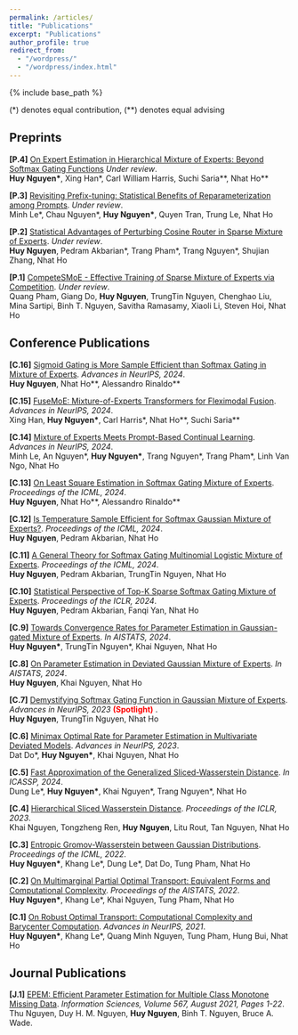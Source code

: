 ```yaml
---
permalink: /articles/
title: "Publications"
excerpt: "Publications"
author_profile: true
redirect_from: 
  - "/wordpress/"
  - "/wordpress/index.html"
---
```


{% include base_path %}

(*) denotes equal contribution, (**) denotes equal advising

## Preprints

**[P.4]** [On Expert Estimation in Hierarchical Mixture of Experts: Beyond Softmax Gating Functions](https://arxiv.org/abs/2410.02935) *Under review*. <br/>
<b>Huy Nguyen\*</b>, Xing Han\*, Carl William Harris, Suchi Saria\*\*, Nhat Ho\*\*

**[P.3]** [Revisiting Prefix-tuning: Statistical Benefits of Reparameterization among Prompts](https://arxiv.org/abs/2410.02200). *Under review*. <br/>
Minh Le\*, Chau Nguyen\*, <b>Huy Nguyen\*</b>, Quyen Tran, Trung Le, Nhat Ho

**[P.2]** [Statistical Advantages of Perturbing Cosine Router in Sparse Mixture of Experts](https://arxiv.org/pdf/2405.14131.pdf). *Under review*. <br/>
<b>Huy Nguyen</b>, Pedram Akbarian\*, Trang Pham\*, Trang Nguyen\*, Shujian Zhang, Nhat Ho

**[P.1]** [CompeteSMoE - Effective Training of Sparse Mixture of Experts via Competition](https://arxiv.org/pdf/2402.02526.pdf). *Under review*. <br/>
Quang Pham, Giang Do, <b>Huy Nguyen</b>, TrungTin Nguyen, Chenghao Liu, Mina Sartipi, Binh T. Nguyen, Savitha Ramasamy, Xiaoli Li, Steven Hoi, Nhat Ho

## Conference Publications

**[C.16]** [Sigmoid Gating is More Sample Efficient than Softmax Gating in Mixture of Experts](https://arxiv.org/pdf/2405.13997.pdf). *Advances in NeurIPS, 2024*. <br/>
<b>Huy Nguyen</b>, Nhat Ho\*\*, Alessandro Rinaldo\*\*

**[C.15]** [FuseMoE: Mixture-of-Experts Transformers for Fleximodal Fusion](https://arxiv.org/pdf/2402.03226.pdf). *Advances in NeurIPS, 2024*. <br/>
Xing Han, <b>Huy Nguyen\*</b>, Carl Harris\*, Nhat Ho\*\*, Suchi Saria\*\*

**[C.14]** [Mixture of Experts Meets Prompt-Based Continual Learning](https://arxiv.org/pdf/2405.14124.pdf). *Advances in NeurIPS, 2024*. <br/>
Minh Le, An Nguyen\*, <b>Huy Nguyen\*</b>, Trang Nguyen\*, Trang Pham\*, Linh Van Ngo, Nhat Ho

**[C.13]** [On Least Square Estimation in Softmax Gating Mixture of Experts](https://arxiv.org/pdf/2402.02952.pdf). *Proceedings of the ICML, 2024*. <br/>
<b>Huy Nguyen</b>, Nhat Ho\*\*, Alessandro Rinaldo\*\*

**[C.12]** [Is Temperature Sample Efficient for Softmax Gaussian Mixture of Experts?](https://arxiv.org/pdf/2401.13875.pdf). *Proceedings of the ICML, 2024*. <br/>
<b>Huy Nguyen</b>, Pedram Akbarian, Nhat Ho

**[C.11]** [A General Theory for Softmax Gating Multinomial Logistic Mixture of Experts](https://arxiv.org/pdf/2310.14188.pdf). *Proceedings of the ICML, 2024*. <br/>
<b>Huy Nguyen</b>, Pedram Akbarian, TrungTin Nguyen, Nhat Ho

**[C.10]** [Statistical Perspective of Top-K Sparse Softmax Gating Mixture of Experts](https://arxiv.org/pdf/2309.13850.pdf). *Proceedings of the ICLR, 2024*. <br/>
<b>Huy Nguyen</b>, Pedram Akbarian, Fanqi Yan, Nhat Ho

**[C.9]** [Towards Convergence Rates for Parameter Estimation in Gaussian-gated Mixture of Experts](https://arxiv.org/pdf/2305.07572.pdf). *In AISTATS, 2024*. <br/>
<b>Huy Nguyen\*</b>, TrungTin Nguyen\*, Khai Nguyen, Nhat Ho

**[C.8]** [On Parameter Estimation in Deviated Gaussian Mixture of Experts](https://arxiv.org/pdf/2402.05220.pdf). *In AISTATS, 2024*. <br/>
<b>Huy Nguyen</b>, Khai Nguyen, Nhat Ho

**[C.7]** [Demystifying Softmax Gating Function in Gaussian Mixture of Experts](https://arxiv.org/pdf/2305.03288.pdf). *Advances in NeurIPS, 2023* <span style="color:red"> **(Spotlight)** </span>. <br/>
<b>Huy Nguyen</b>, TrungTin Nguyen, Nhat Ho

**[C.6]** [Minimax Optimal Rate for Parameter Estimation in Multivariate Deviated Models](https://arxiv.org/pdf/2301.11808.pdf). *Advances in NeurIPS, 2023*. <br/>
Dat Do\*, <b>Huy Nguyen\*</b>, Khai Nguyen, Nhat Ho

**[C.5]** [Fast Approximation of the Generalized Sliced-Wasserstein Distance](https://openreview.net/forum?id=u3JeFO8G8s). *In ICASSP, 2024*. <br/>
Dung Le\*, <b>Huy Nguyen\*</b>, Khai Nguyen\*, Trang Nguyen\*, Nhat Ho

**[C.4]** [Hierarchical Sliced Wasserstein Distance](https://openreview.net/pdf?id=CUOaVn6mYEj). *Proceedings of the ICLR, 2023*. <br/>
Khai Nguyen, Tongzheng Ren, <b>Huy Nguyen</b>, Litu Rout, Tan Nguyen, Nhat Ho

**[C.3]** [Entropic Gromov-Wasserstein between Gaussian Distributions](https://proceedings.mlr.press/v162/le22a.html). *Proceedings of the ICML, 2022*. <br/>
<b>Huy Nguyen\*</b>, Khang Le\*, Dung Le\*, Dat Do, Tung Pham, Nhat Ho

**[C.2]** [On Multimarginal Partial Optimal Transport: Equivalent Forms and Computational Complexity](https://proceedings.mlr.press/v151/le22a.html). *Proceedings of the AISTATS, 2022*. <br/>
<b>Huy Nguyen\*</b>, Khang Le\*, Khai Nguyen, Tung Pham, Nhat Ho

**[C.1]** [On Robust Optimal Transport: Computational Complexity and Barycenter Computation](https://proceedings.neurips.cc/paper/2021/hash/b80ba73857eed2a36dc7640e2310055a-Abstract.html). *Advances in NeurIPS, 2021*. <br/>
<b>Huy Nguyen\*</b>, Khang Le\*, Quang Minh Nguyen, Tung Pham, Hung Bui, Nhat Ho

## Journal Publications

**[J.1]** [EPEM: Efficient Parameter Estimation for Multiple Class Monotone Missing Data](https://www.sciencedirect.com/science/article/abs/pii/S0020025521002346). *Information Sciences, Volume 567, August 2021, Pages 1-22*. <br/>
Thu Nguyen, Duy H. M. Nguyen, <b>Huy Nguyen</b>, Binh T. Nguyen, Bruce A. Wade.


